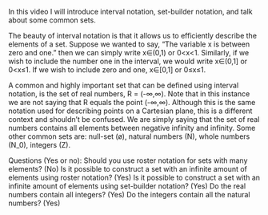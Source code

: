 In this video I will introduce interval notation, set-builder notation, and talk about some common sets.

The beauty of interval notation is that it allows us to efficiently describe the elements of a set. Suppose we wanted to say, “The variable x is between zero and one.” then we can simply write x∈(0,1) or 0<x<1. Similarly, if we wish to include the number one in the interval, we would write x∈(0,1] or 0<x≤1. If we wish to include zero and one, x∈[0,1] or 0≤x≤1.

A common and highly important set that can be defined using interval notation, is the set of real numbers, R = (-∞,∞). Note that in this instance we are not saying that R equals the point (-∞,∞). Although this is the same notation used for describing points on a Cartesian plane, this is a different context and shouldn’t be confused. We are simply saying that the set of real numbers contains all elements between negative infinity and infinity. Some other common sets are: null-set (ø), natural numbers (N), whole numbers (N_0), integers (Z).


Questions (Yes or no):
Should you use roster notation for sets with many elements? (No)
Is it possible to construct a set with an infinite amount of elements using roster notation? (Yes)
Is it possible to construct a set with an infinite amount of elements using set-builder notation? (Yes)
Do the real numbers contain all integers? (Yes)
Do the integers contain all the natural numbers? (Yes)
